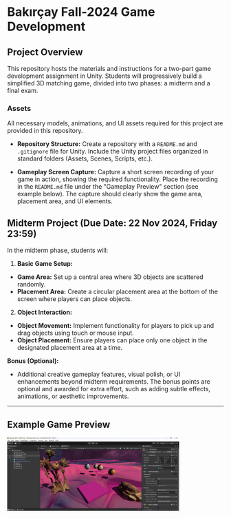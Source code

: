 # Bakırçay Fall-2024 Game Development

## Project Overview
This repository hosts the materials and instructions for a two-part game development assignment in Unity. Students will progressively build a simplified 3D matching game, divided into two phases: a midterm and a final exam.

### Assets
All necessary models, animations, and UI assets required for this project are provided in this repository.






- **Repository Structure:** Create a repository with a `README.md` and `.gitignore` file for Unity. Include the Unity project files organized in standard folders (Assets, Scenes, Scripts, etc.).

- **Gameplay Screen Capture:** Capture a short screen recording of your game in action, showing the required functionality. Place the recording in the `README.md` file under the "Gameplay Preview" section (see example below). The capture should clearly show the game area, placement area, and UI elements.



## Midterm Project (Due Date: 22 Nov 2024, Friday 23:59)
In the midterm phase, students will:

1. **Basic Game Setup:**
 - **Game Area:** Set up a central area where 3D objects are scattered randomly.
 - **Placement Area:** Create a circular placement area at the bottom of the screen where players can place objects.

2. **Object Interaction:**
 - **Object Movement:** Implement functionality for players to pick up and drag objects using touch or mouse input.
 - **Object Placement:** Ensure players can place only one object in the designated placement area at a time.

  **Bonus (Optional):**	
  - Additional creative gameplay features, visual polish, or UI enhancements beyond midterm requirements. The bonus points are optional and awarded for extra effort, such as adding subtle effects, animations, or aesthetic improvements.




---

## Example Game Preview

<img src="Ekran%20görüntüsü%202024-11-22%20191641.png" alt="Ekran Görüntüsü" width="400">

